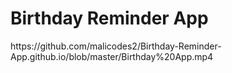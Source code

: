 <h1>Birthday Reminder App</h1>
<embed>https://github.com/malicodes2/Birthday-Reminder-App.github.io/blob/master/Birthday%20App.mp4</embed>
